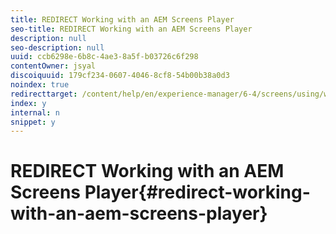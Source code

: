 ```yaml
---
title: REDIRECT Working with an AEM Screens Player
seo-title: REDIRECT Working with an AEM Screens Player
description: null
seo-description: null
uuid: ccb6298e-6b8c-4ae3-8a5f-b03726c6f298
contentOwner: jsyal
discoiquuid: 179cf234-0607-4046-8cf8-54b00b38a0d3
noindex: true
redirecttarget: /content/help/en/experience-manager/6-4/screens/using/working-with-screens-player
index: y
internal: n
snippet: y
---
```


# REDIRECT Working with an AEM Screens Player{#redirect-working-with-an-aem-screens-player}

